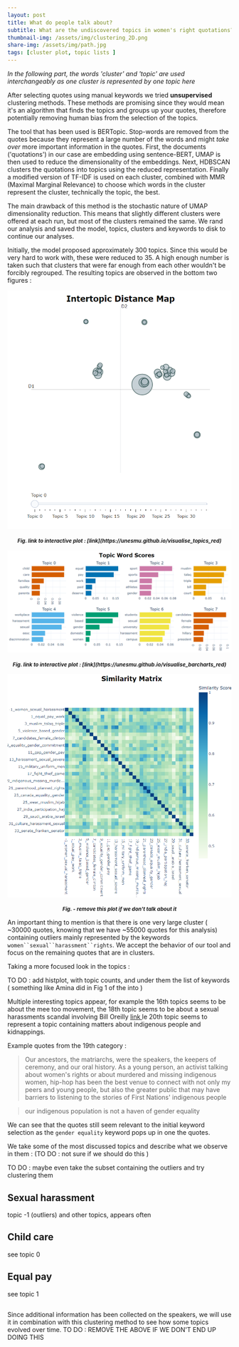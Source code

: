 ```yaml
---
layout: post
title: What do people talk about?
subtitle: What are the undiscovered topics in women's right quotations?
thumbnail-img: /assets/img/clustering_2D.png
share-img: /assets/img/path.jpg
tags: [cluster plot, topic lists ]
---
```

<!-- This section will cover the unsupervised clustering, with the different methods we use the optimal parameters. The final cluster presentation and the categories finaly chosen, with a few examples for each topic. -->

_In the following part, the words 'cluster' and 'topic' are used interchangeably as one cluster is represented by one topic here_

After selecting quotes using manual keywords we tried **unsupervised** clustering methods. These methods are promising since they would mean it's an algorithm that finds the topics and groups up your quotes, therefore potentially removing human bias from the selection of the topics. 

The tool that has been used is BERTopic. Stop-words are removed from the quotes because they represent a large number of the words and might _take over_ more important information in the quotes. First, the documents ('quotations') in our case are embedding using sentence-BERT, UMAP is then used to reduce the dimensionality of the embeddings. Next, HDBSCAN clusters the quotations into topics using the reduced representation. Finally a modified version of TF-IDF is used on each cluster, combined with MMR (Maximal Marginal Relevance) to choose which words in the cluster represent the cluster, technically the topic, the best.

The main drawback of this method is the stochastic nature of UMAP dimensionality reduction. This means that slightly different clusters were offered at each run, but most of the clusters remained the same. We rand our analysis and saved the model, topics, clusters and keywords to disk to continue our analyses. 

Initially, the model proposed approximately 300 topics. Since this would be very hard to work with, these were reduced to 35. A high enough number is taken such that clusters that were far enough from each other wouldn't be forcibly regrouped. The resulting topics are observed in the bottom two figures : 

<p align = "center">
<img src = "https://raw.githubusercontent.com/epfl-ada/ada-2021-project-concatsanddogs/main/img/intertopic_dist.png">
</p>
<p align = "center">
	<small> 
		<i> 
			<b>
			Fig. link to interactive plot : [link](https://unesmu.github.io/visualise_topics_red)
			</b> 
		</i>
	</small>
</p>

<p align = "center">
<img src = "https://raw.githubusercontent.com/epfl-ada/ada-2021-project-concatsanddogs/main/img/topic_word_scores.png">
</p>
<p align = "center">
	<small> 
		<i> 
			<b>
			Fig. link to interactive plot : [link](https://unesmu.github.io/visualise_barcharts_red)
			</b> 
		</i>
	</small>
</p>

<p align = "center">
<img src = "https://raw.githubusercontent.com/epfl-ada/ada-2021-project-concatsanddogs/main/img/heatmap.png">
</p>
<p align = "center">
	<small> 
		<i> 
			<b>
			Fig. - remove this plot if we don't talk about it
			</b> 
		</i>
	</small>
</p>

An important thing to mention is that there is one very large cluster ( ~30000 quotes, knowing that we have ~55000 quotes for this analysis) containing outliers mainly represented by the keywords `women``sexual``harassment``rights`. We accept the behavior of our tool and focus on the remaining quotes that are in clusters. <!-- maybe take a look at the quotes in the outlier cluster and see what can be mentioned about them -->

Taking a more focused look in the topics :

TO DO : add histplot, with topic counts, and under them the list of keywords ( something like Amina did in Fig 1 of the into )

Multiple interesting topics appear, for example the 16th topics seems to be about the mee too movement, the 18th topic seems to be about a sexual harassments scandal involving Bill Oreilly [ link ](https://www.nytimes.com/2017/10/21/business/media/bill-oreilly-sexual-harassment.html) le 20th topic seems to represent a topic containing matters about indigenous people and kidnappings. 

Example quotes from the 19th category : 

>Our ancestors, the matriarchs, were the speakers, the keepers of ceremony, and our oral history. As a young person, an activist talking about women's rights or about murdered and missing indigenous women, hip-hop has been the best venue to connect with not only my peers and young people, but also the greater public that may have barriers to listening to the stories of First Nations' indigenous people

>our indigenous population is not a haven of gender equality

We can see that the quotes still seem relevant to the initial keyword selection as the `gender equality` keyword pops up in one the quotes.

We take some of the most discussed topics and describe what we observe in them :  (TO DO : not sure if we should do this ) 

TO DO :  maybe even take the subset containing the outliers and try clustering them

## Sexual harassment 
topic -1 (outliers) and other topics, appears often 


## Child care
see topic 0


## Equal pay
see topic 1


## 

Since additional information has been collected on the speakers, we will use it in combination with this clustering method to see how some topics evolved over time.
TO DO : REMOVE THE ABOVE IF WE DON'T END UP DOING THIS 
